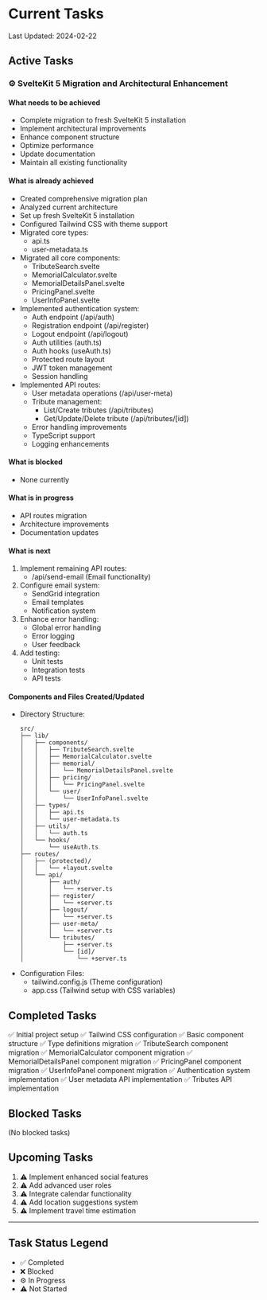 # Current Tasks

Last Updated: 2024-02-22

## Active Tasks

### ⚙️ SvelteKit 5 Migration and Architectural Enhancement

#### What needs to be achieved
- Complete migration to fresh SvelteKit 5 installation
- Implement architectural improvements
- Enhance component structure
- Optimize performance
- Update documentation
- Maintain all existing functionality

#### What is already achieved
- Created comprehensive migration plan
- Analyzed current architecture
- Set up fresh SvelteKit 5 installation
- Configured Tailwind CSS with theme support
- Migrated core types:
  - api.ts
  - user-metadata.ts
- Migrated all core components:
  - TributeSearch.svelte
  - MemorialCalculator.svelte
  - MemorialDetailsPanel.svelte
  - PricingPanel.svelte
  - UserInfoPanel.svelte
- Implemented authentication system:
  - Auth endpoint (/api/auth)
  - Registration endpoint (/api/register)
  - Logout endpoint (/api/logout)
  - Auth utilities (auth.ts)
  - Auth hooks (useAuth.ts)
  - Protected route layout
  - JWT token management
  - Session handling
- Implemented API routes:
  - User metadata operations (/api/user-meta)
  - Tribute management:
    - List/Create tributes (/api/tributes)
    - Get/Update/Delete tribute (/api/tributes/[id])
  - Error handling improvements
  - TypeScript support
  - Logging enhancements

#### What is blocked
- None currently

#### What is in progress
- API routes migration
- Architecture improvements
- Documentation updates

#### What is next
1. Implement remaining API routes:
   - /api/send-email (Email functionality)
2. Configure email system:
   - SendGrid integration
   - Email templates
   - Notification system
3. Enhance error handling:
   - Global error handling
   - Error logging
   - User feedback
4. Add testing:
   - Unit tests
   - Integration tests
   - API tests

#### Components and Files Created/Updated
- Directory Structure:
  ```
  src/
  ├── lib/
  │   ├── components/
  │   │   ├── TributeSearch.svelte
  │   │   ├── MemorialCalculator.svelte
  │   │   ├── memorial/
  │   │   │   └── MemorialDetailsPanel.svelte
  │   │   ├── pricing/
  │   │   │   └── PricingPanel.svelte
  │   │   └── user/
  │   │       └── UserInfoPanel.svelte
  │   ├── types/
  │   │   ├── api.ts
  │   │   └── user-metadata.ts
  │   ├── utils/
  │   │   └── auth.ts
  │   └── hooks/
  │       └── useAuth.ts
  ├── routes/
  │   ├── (protected)/
  │   │   └── +layout.svelte
  │   └── api/
  │       ├── auth/
  │       │   └── +server.ts
  │       ├── register/
  │       │   └── +server.ts
  │       ├── logout/
  │       │   └── +server.ts
  │       ├── user-meta/
  │       │   └── +server.ts
  │       └── tributes/
  │           ├── +server.ts
  │           └── [id]/
  │               └── +server.ts
  ```
- Configuration Files:
  - tailwind.config.js (Theme configuration)
  - app.css (Tailwind setup with CSS variables)

## Completed Tasks
✅ Initial project setup
✅ Tailwind CSS configuration
✅ Basic component structure
✅ Type definitions migration
✅ TributeSearch component migration
✅ MemorialCalculator component migration
✅ MemorialDetailsPanel component migration
✅ PricingPanel component migration
✅ UserInfoPanel component migration
✅ Authentication system implementation
✅ User metadata API implementation
✅ Tributes API implementation

## Blocked Tasks
(No blocked tasks)

## Upcoming Tasks
1. ⚠️ Implement enhanced social features
2. ⚠️ Add advanced user roles
3. ⚠️ Integrate calendar functionality
4. ⚠️ Add location suggestions system
5. ⚠️ Implement travel time estimation

---

## Task Status Legend
- ✅ Completed
- ❌ Blocked
- ⚙️ In Progress
- ⚠️ Not Started